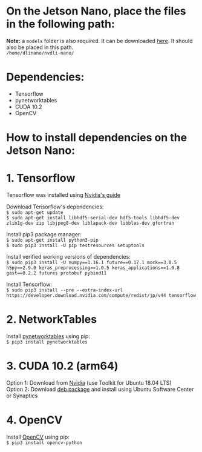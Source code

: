 # On the Jetson Nano, place the files in the following path:  
**Note:** a `models` folder is also required. It can be downloaded [here](https://1drv.ms/u/s!AlG0FKaSj9fe3Eau4bCdaAzXpJZI?e=hp4BPO). It should also be placed in this path.  
`/home/dlinano/nvdli-nano/`

# Dependencies:
- Tensorflow
- pynetworktables
- CUDA 10.2
- OpenCV

# How to install dependencies on the Jetson Nano:
# 1. Tensorflow
Tensorflow was installed using [Nvidia's guide](https://docs.nvidia.com/deeplearning/frameworks/install-tf-jetson-platform/index.html)

Download Tensorflow's dependencies:  
`$ sudo apt-get update`  
`$ sudo apt-get install libhdf5-serial-dev hdf5-tools libhdf5-dev zlib1g-dev zip libjpeg8-dev liblapack-dev libblas-dev gfortran`

Install pip3 package manager:  
`$ sudo apt-get install python3-pip`  
`$ sudo pip3 install -U pip testresources setuptools`

Install verified working versions of dependencies:  
`$ sudo pip3 install -U numpy==1.16.1 future==0.17.1 mock==3.0.5 h5py==2.9.0 keras_preprocessing==1.0.5 keras_applications==1.0.8 gast==0.2.2 futures protobuf pybind11`

Install Tensorflow:  
`$ sudo pip3 install --pre --extra-index-url https://developer.download.nvidia.com/compute/redist/jp/v44 tensorflow`

# 2. NetworkTables
Install [pynetworktables](https://github.com/robotpy/robotpy-docs/blob/55e7ab2427824d4c8af3740c3a178e373e4f6ede/install/pynetworktables.rst) using pip:  
`$ pip3 install pynetworktables`


# 3. CUDA 10.2 (arm64)
Option 1: Download from [Nvidia](https://developer.nvidia.com/cuda-toolkit/arm) (use Toolkit for Ubuntu 18.04 LTS)  
Option 2: Download [deb package](https://1drv.ms/u/s!AlG0FKaSj9fegbJpzJOs8CaZJK6fKA?e=EquCLp) and install using Ubuntu Software Center or Synaptics

# 4. OpenCV
Install [OpenCV](https://github.com/opencv/opencv) using pip:  
`$ pip3 install opencv-python`
